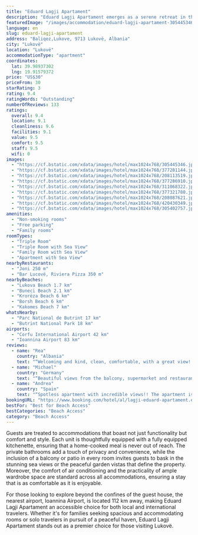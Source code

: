 ```yaml
---
title: "Eduard Lagji Apartament"
description: "Eduard Lagji Apartament emerges as a serene retreat in the heart of Lukovë, a mere stone's throw away from the pristine Lukova Beach and the historic Butrint National Park."
featuredImage: "/images/accommodation/eduard-lagji-apartament-305445346.jpg"
language: en
slug: eduard-lagji-apartament
address: "Baliqez,Lukove, 9713 Lukovë, Albania"
city: "Lukovë"
location: "Lukovë"
accommodationType: "apartment"
coordinates:
  lat: 39.98937302
  lng: 19.91579372
price: "US$30"
priceFrom: 30
starRating: 3
rating: 9.4
ratingWords: "Outstanding"
numberOfReviews: 133
ratings:
  overall: 9.4
  location: 9.1
  cleanliness: 9.6
  facilities: 9.1
  value: 9.5
  comfort: 9.5
  staff: 9.5
  wifi: 0
images:
  - "https://cf.bstatic.com/xdata/images/hotel/max1024x768/305445346.jpg?k=70d2bcb312b85aac91f1d5c6c00a083c619be7f18772b3f58cb579e22ea70d49&o=&hp=1"
  - "https://cf.bstatic.com/xdata/images/hotel/max1024x768/377281144.jpg?k=7f42cc36a28a62f2185ebe0bdde7e4df28ef619edae85b346aaa03376bc00bcb&o=&hp=1"
  - "https://cf.bstatic.com/xdata/images/hotel/max1024x768/208113519.jpg?k=898320aab40f211ddb385f3a7b6366baa5678f959fa749e61f14203d41b00f47&o=&hp=1"
  - "https://cf.bstatic.com/xdata/images/hotel/max1024x768/377286910.jpg?k=3fba88e71db24cfcabfcb75b5daa201bc3a5e75797cf80ea7cf3044ecf08d99d&o=&hp=1"
  - "https://cf.bstatic.com/xdata/images/hotel/max1024x768/311068322.jpg?k=bb8e581d19a1f976575a994f1662f3a8daceccd82507c7e742c133ebb37b9500&o=&hp=1"
  - "https://cf.bstatic.com/xdata/images/hotel/max1024x768/377321780.jpg?k=46415f9030cb11a1d5111ee979f7b2fd39b57498fbc0786d0bf8bb87a93fc265&o=&hp=1"
  - "https://cf.bstatic.com/xdata/images/hotel/max1024x768/208087621.jpg?k=2e1b1fce70eed3f22eef901fbfd945dc60ce517f044716d9cdeda1e63a541e20&o=&hp=1"
  - "https://cf.bstatic.com/xdata/images/hotel/max1024x768/420430349.jpg?k=87bdbf9893b21a1dd349fc3da31fe338408fd3aaf15a44449d7befe3812874d2&o=&hp=1"
  - "https://cf.bstatic.com/xdata/images/hotel/max1024x768/305402757.jpg?k=77c9cfe5f940817bbd4929ff0ac470b9cbe68e7f04f11065adbdff8ecbdf1015&o=&hp=1"
amenities:
  - "Non-smoking rooms"
  - "Free parking"
  - "Family rooms"
roomTypes:
  - "Triple Room"
  - "Triple Room with Sea View"
  - "Family Room with Sea View"
  - "Apartment with Sea View"
nearbyRestaurants:
  - "Joni 250 m"
  - "Bar Lucovë, Riviera Pizza 350 m"
nearbyBeaches:
  - "Lukova Beach 1.7 km"
  - "Buneci Beach 2.1 km"
  - "Krorëza Beach 6 km"
  - "Borsh Beach 6 km"
  - "Kakomes Beach 7 km"
whatsNearby:
  - "Parc National de Butrint 17 km"
  - "Butrint National Park 18 km"
airports:
  - "Corfu International Airport 42 km"
  - "Ioannina Airport 83 km"
reviews:
  - name: "Rea"
    country: "Albania"
    text: "“Welcoming and kind, clean, comfortable, with a great view! Exceptional!”"
  - name: "Michael"
    country: "Germany"
    text: "“Beautiful views from the balcony, supermarket and restaurant close to the apartment, nice beaches within 15 min driving distance”"
  - name: "Andrea"
    country: "Spain"
    text: "“Spotless apartment with incredible views!! The apartment is brand new with very clean sheets and towels. Sunset view from the balcony is spectacular. 5 min drive to the beach. Lukove is a small and quiet town with a small supermarket (shop) and a...”"
bookingURL: "https://www.booking.com/hotel/al/lagji-eduard-apartament.en-gb.html?aid=8035640"
bestFor: "Best for Beach Access"
bestCategories: "Beach Access"
category: "Beach Access"
---
```


Guests are treated to accommodations that boast not just functionality but comfort and style. Each unit is thoughtfully equipped with a fully equipped kitchenette, ensuring that a home-cooked meal is never out of reach. The private bathrooms add a touch of privacy and convenience, while the inclusion of a balcony or patio in every room invites guests to bask in the stunning sea views or the peaceful garden vistas that define the property. Moreover, the comfort of air conditioning and the practicality of ample wardrobe space are standard across all accommodations, ensuring a stay that is as comfortable as it is enjoyable.

For those looking to explore beyond the confines of the guest house, the nearest airport, Ioannina Airport, is located 112 km away, making Eduard Lagji Apartament an accessible choice for both local and international travelers. Whether it's for families seeking spacious and accommodating rooms or solo travelers in pursuit of a peaceful haven, Eduard Lagji Apartament stands out as a premier choice for those visiting Lukovë.